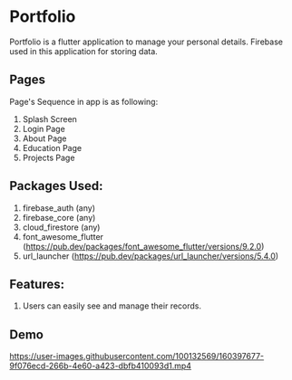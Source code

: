 # Portfolio 

Portfolio is a flutter application to manage your personal details. Firebase used in this application for storing data.

## Pages

Page's Sequence in app is as following:
   1. Splash Screen
   2. Login Page
   3. About Page
   4. Education Page
   5. Projects Page
   
## Packages Used:
  
  1. firebase_auth (any)
  2. firebase_core  (any)
  3. cloud_firestore (any)
  4. font_awesome_flutter (https://pub.dev/packages/font_awesome_flutter/versions/9.2.0)
  5. url_launcher (https://pub.dev/packages/url_launcher/versions/5.4.0)
  
## Features:

  1. Users can easily see and manage their records.
  
## Demo

https://user-images.githubusercontent.com/100132569/160397677-9f076ecd-266b-4e60-a423-dbfb410093d1.mp4


